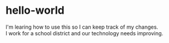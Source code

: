 # hello-world

I'm learing how to use this so I can keep track of my changes.  
I work for a school district and our technology needs improving.
